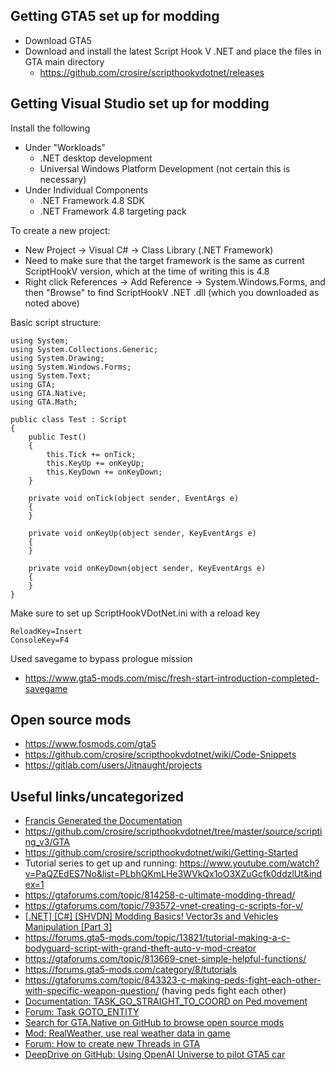 ## Getting GTA5 set up for modding
+ Download GTA5
+ Download and install the latest Script Hook V .NET and place the files in GTA main directory
  + https://github.com/crosire/scripthookvdotnet/releases
  
## Getting Visual Studio set up for modding
Install the following
+ Under "Workloads"
  + .NET desktop development
  + Universal Windows Platform Development (not certain this is necessary)
+ Under Individual Components
  + .NET Framework 4.8 SDK
  + .NET Framework 4.8 targeting pack

To create a new project:
+ New Project -> Visual C# -> Class Library (.NET Framework)
+ Need to make sure that the target framework is the same as current ScriptHookV version, which at the time of writing this is 4.8
+ Right click References -> Add Reference -> System.Windows.Forms, and then "Browse" to find ScriptHookV .NET .dll (which you downloaded as noted above)

Basic script structure:
```
using System;
using System.Collections.Generic;
using System.Drawing;
using System.Windows.Forms;
using System.Text;
using GTA;
using GTA.Native;
using GTA.Math;

public class Test : Script
{
    public Test()
    {
        this.Tick += onTick;
        this.KeyUp += onKeyUp;
        this.KeyDown += onKeyDown;
    }

    private void onTick(object sender, EventArgs e)
    {
    }

    private void onKeyUp(object sender, KeyEventArgs e)
    {
    }

    private void onKeyDown(object sender, KeyEventArgs e)
    {
    }
}
```
Make sure to set up ScriptHookVDotNet.ini with a reload key
```
ReloadKey=Insert
ConsoleKey=F4 
```

Used savegame to bypass prologue mission
+ https://www.gta5-mods.com/misc/fresh-start-introduction-completed-savegame
  
 
## Open source mods
+ https://www.fosmods.com/gta5
+ https://github.com/crosire/scripthookvdotnet/wiki/Code-Snippets
+ https://gitlab.com/users/Jitnaught/projects

## Useful links/uncategorized
+ [Francis Generated the Documentation](https://frnsys.com/misc/gtav/)
+ https://github.com/crosire/scripthookvdotnet/tree/master/source/scripting_v3/GTA
+ https://github.com/crosire/scripthookvdotnet/wiki/Getting-Started
+ Tutorial series to get up and running: https://www.youtube.com/watch?v=PaQZEdES7No&list=PLbhQKmLHe3WVkQx1oO3XZuGcfk0ddzlUt&index=1
+ https://gtaforums.com/topic/814258-c-ultimate-modding-thread/
+ https://gtaforums.com/topic/793572-vnet-creating-c-scripts-for-v/
+ [[.NET] [C#] [SHVDN] Modding Basics! Vector3s and Vehicles Manipulation [Part 3]](https://forums.gta5-mods.com/topic/7113/net-c-shvdn-modding-basics-vector3s-and-vehicles-manipulation-part-3)
+ https://forums.gta5-mods.com/topic/13821/tutorial-making-a-c-bodyguard-script-with-grand-theft-auto-v-mod-creator
+ https://gtaforums.com/topic/813669-cnet-simple-helpful-functions/
+ https://forums.gta5-mods.com/category/8/tutorials
+ https://gtaforums.com/topic/843323-c-making-peds-fight-each-other-with-specific-weapon-question/ (having peds fight each other)
+ [Documentation: TASK_GO_STRAIGHT_TO_COORD on Ped movement](https://gtamods.com/wiki/TASK_GO_STRAIGHT_TO_COORD)
+ [Forum: Task GOTO_ENTITY](https://gtaforums.com/topic/807241-task_goto_entity-k9-script/)
+ [Search for GTA.Native on GitHub to browse open source mods](https://github.com/search?p=7&q=using+GTA.Native%3B&type=Code)
+ [Mod: RealWeather, use real weather data in game](https://gitlab.com/Jitnaught/RealWeather-GTA5/-/blob/master/RealWeather/script.cpp#L267)
+ [Forum: How to create new Threads in GTA](https://forums.gta5-mods.com/topic/28846/is-it-possible-to-create-new-threads-inside-a-gta5-script/5)
+ [DeepDrive on GitHub: Using OpenAI Universe to pilot GTA5 car](https://github.com/deepdrive/deepdrive)
